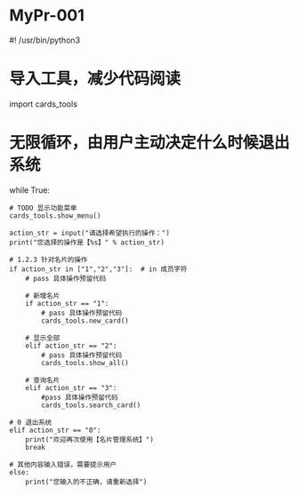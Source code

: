 # MyPr-001   

#! /usr/bin/python3            

# 导入工具，减少代码阅读 
import cards_tools

# 无限循环，由用户主动决定什么时候退出系统
while True:

    # TODO 显示功能菜单
    cards_tools.show_menu()
    
    action_str = input("请选择希望执行的操作：")
    print("您选择的操作是【%s】" % action_str)

    # 1.2.3 针对名片的操作
    if action_str in ["1","2","3"]:  # in 成员字符
        # pass 具体操作预留代码
        
        # 新增名片
        if action_str == "1":
            # pass 具体操作预留代码
            cards_tools.new_card()
            
        # 显示全部
        elif action_str == "2":
            # pass 具体操作预留代码
            cards_tools.show_all()
            
        # 查询名片
        elif action_str == "3":
            #pass 具体操作预留代码
            cards_tools.search_card()
            
    # 0 退出系统
    elif action_str == "0":
        print("欢迎再次使用【名片管理系统】")
        break
        
    # 其他内容输入错误，需要提示用户
    else:
        print("您输入的不正确，请重新选择")
